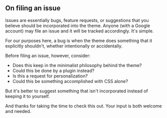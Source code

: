 ## On filing an issue ##

Issues are essentially bugs, feature requests, or suggestions that you believe should be incorporated into the theme. Anyone (with a Google account) may file an issue and it will be tracked accordingly. It's simple.

For our purposes here, a bug is when the theme does something that it explicitly shouldn't, whether intentionally or accidentally.

Before filing an issue, however, consider:

  * Does this keep in the minimalist philosophy behind the theme?
  * Could this be done by a plugin instead?
  * Is this a request for personalization?
  * Could this be something accomplished with CSS alone?

But it's better to suggest something that isn't incorporated instead of keeping it to yourself.

And thanks for taking the time to check this out. Your input is both welcome and needed.